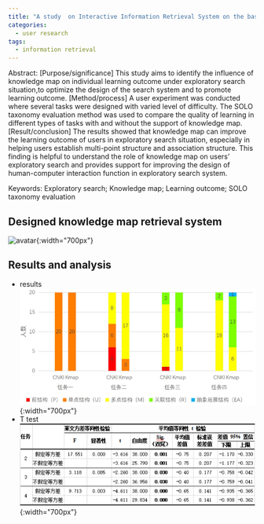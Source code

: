```yaml
---
title: "A study  on Interactive Information Retrieval System on the basis of  Personalized Knowledge Map from the User-based  Cognitive Perspective"
categories:
  - user research
tags:
  - information retrieval
---
```

Abstract: [Purpose/significance] This study aims to identify the influence of knowledge map on individual learning 
outcome under exploratory search situation,to optimize the design of the search system and to promote learning outcome. 
[Method/process] A user experiment was conducted where several tasks were designed with varied level of difficulty. The 
SOLO taxonomy evaluation method was used to compare the quality of learning in different types of tasks with and without 
the support of knowledge map. [Result/conclusion] The results showed that knowledge map can improve the learning outcome
of users in exploratory search situation, especially in helping users establish multi-point structure and association 
structure. This finding is helpful to understand the role of knowledge map on users’ exploratory search and provides 
support for improving the design of human-computer interaction function in exploratory search system.  

Keywords: Exploratory search; Knowledge map; Learning outcome; SOLO taxonomy evaluation

## Designed knowledge map retrieval system  
![avatar](/assets/images/kmap_information_retrieval_system/1.png){:width="700px"}  

## Results and analysis
+ results
![avatar](/assets/images/kmap_information_retrieval_system/2.png){:width="700px"}  
+ T test  
![avatar](/assets/images/kmap_information_retrieval_system/3.png){:width="700px"}  